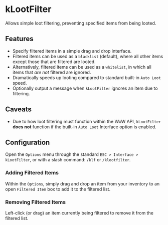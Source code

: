 # kLootFilter

Allows simple loot filtering, preventing specified items from being looted.

## Features

- Specify filtered items in a simple drag and drop interface.
- Filtered items can be used as a `blacklist` (default), where all other items except those that are filtered are looted.
- Alternatively, filtered items can be used as a `whitelist`, in which all items that _are not_ filtered are ignored.
- Dramatically speeds up looting compared to standard built-in `Auto Loot` speed.
- Optionally output a message when `kLootFilter` ignores an item due to filtering.

## Caveats

- Due to how loot filtering must function within the WoW API, `kLootFilter` __does not__ function if the built-in `Auto Loot` Interface option is enabled.

## Configuration

Open the `Options` menu through the standard `ESC > Interface > kLootFilter`, or with a slash command: `/klf` or `/klootfilter`.

### Adding Filtered Items

Within the `Options`, simply drag and drop an item from your inventory to an open `Filtered Item` box to add it to the filtered list.

### Removing Filtered Items

Left-click (or drag) an item currently being filtered to remove it from the filtered list.